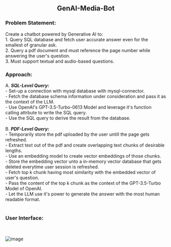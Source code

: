 <h2 align="center"> GenAI-Media-Bot </h2>

<h3>Problem Statement:</h3>
Create a chatbot powered by Generative AI to:<br>
  1. Query SQL database and fetch user accurate answer even for the smallest of granular ask.<br>
  2. Query a pdf document and must reference the page number while answering the user's question. <br>
  3. Must support textual and audio-based questions. <br>

<h3>Approach:</h3>
A.  <i><strong>SQL-Level Query:</strong></i><br>
        - Set-up a connection with mysql database with mysql-connector.<br>
        - Fetch the database schema information under consideration and pass it as the context of the LLM.<br>
        - Use OpenAI's GPT-3.5-Turbo-0613 Model and leverage it's function calling attrbute to write the SQL query. <br>
        - Use the SQL query to derive the result from the database.<br><br>
B.  <i><strong>PDF-Level Query:</strong></i><br>
        - Temporarily store the pdf uploaded by the user untill the page gets refreshed.<br>
        - Extract text out of the pdf and create overlapping text chunks of desirable lengths.<br>
        - Use an embedding model to create vector embeddings of those chunks.<br>
        - Store the embedding vector unto a in-memory vector database that gets deleted everytime user session is refreshed.<br>
        - Fetch top k chunk having most similarity with the embedded vector of user's question.<br>
        - Pass the content of the top k chunk as the context of the GPT-3.5-Turbo Model of OpenAI.<br>
        - Let the LLM use it's power to generate the answer with the most human readable format.<br><br>

<h3>User Interface:</h3><br>

![image](https://github.com/KDcommits/GenAI-Media-Bot/assets/124420761/f8a61c9a-7236-4c3b-81a9-de6cee4971f3)

